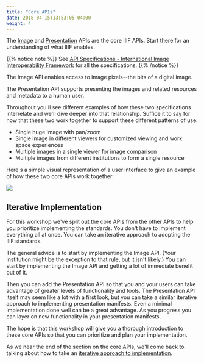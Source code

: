 ```yaml
---
title: "Core APIs"
date: 2018-04-15T13:53:05-04:00
weight: 4
---
```


The [Image](image/README.md) and [Presentation](presentation/README.md) APIs are the core IIIF APIs. Start there for an understanding of what IIIF enables.

{{% notice note %}}
See [API Specifications - International Image Interoperability Framework](http://iiif.io/api/#current-specifications) for all the specifications.
{{% /notice %}}

The Image API enables access to image pixels--the bits of a digital image.

The Presentation API supports presenting the images and related resources and metadata to a human user.

Throughout you'll see different examples of how these two specifications interrelate and we'll dive deeper into that relationship. Suffice it to say for now that these two work together to support these different patterns of use:

- Single huge image with pan/zoom
- Single image in different viewers for customized viewing and work space experiences
- Multiple images in a single viewer for image comparison
- Multiple images from different institutions to form a single resource

Here's a simple visual representation of a user interface to give an example of how these two core APIs work together:
<!-- #backlog:360 Does this image-plus-presentation-user-interface.png belong here or somewhere else? -->

![](/images/image-plus-presentation-user-interface.png)

## Iterative Implementation

For this workshop we've split out the core APIs from the other APIs to help you prioritize implementing the standards. You don't have to implement everything all at once. You can take an iterative approach to adopting the IIIF standards.

The general advice is to start by implementing the Image API. (Your institution might be the exception to that rule, but it isn't likely.) You can start by implementing the Image API and getting a lot of immediate benefit out of it.

Then you can add the Presentation API so that you and your users can take advantage of greater levels of functionality and tools. The Presentation API itself may seem like a lot with a first look, but you can take a similar iterative approach to implementing presentation manifests. Even a minimal implementation done well can be a great advantage. As you progress you can layer on new functionality in your presentation manifests.

The hope is that this workshop will give you a thorough introduction to these core APIs so that you can prioritize and plan your implementation.

As we near the end of the section on the core APIs, we'll come back to talking about how to take an [iterative approach to implementation](../presentation/data-workflows.md#iterative-example).

<!-- #backlog:450 write more about the the core APIs? -->
